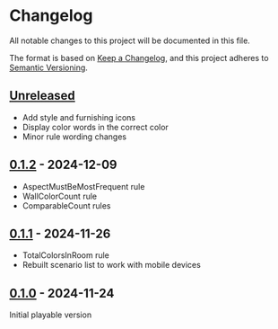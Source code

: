 # Changelog

All notable changes to this project will be documented in this file.

The format is based on [Keep a Changelog](https://keepachangelog.com/en/1.1.0/),
and this project adheres to [Semantic Versioning](https://semver.org/spec/v2.0.0.html).

## [Unreleased]

- Add style and furnishing icons
- Display color words in the correct color
- Minor rule wording changes

## [0.1.2] - 2024-12-09

- AspectMustBeMostFrequent rule
- WallColorCount rule
- ComparableCount rules

## [0.1.1] - 2024-11-26

- TotalColorsInRoom rule
- Rebuilt scenario list to work with mobile devices

## [0.1.0] - 2024-11-24

Initial playable version

[unreleased]: https://github.com/rughat/decorum-generator/compare/v0.1.2...HEAD
[0.1.2]: https://github.com/rughat/decorum-generator/compare/v0.1.1...v0.1.2
[0.1.1]: https://github.com/rughat/decorum-generator/compare/v0.1.0...v0.1.1
[0.1.0]: https://github.com/rughat/decorum-generator/releases/tag/v0.1.0
